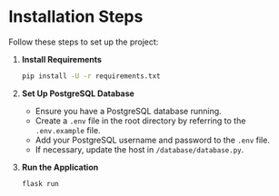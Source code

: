 # Installation Steps

Follow these steps to set up the project:

1. **Install Requirements**

   ```sh
   pip install -U -r requirements.txt
   ```

2. **Set Up PostgreSQL Database**

   - Ensure you have a PostgreSQL database running.
   - Create a `.env` file in the root directory by referring to the `.env.example` file.
   - Add your PostgreSQL username and password to the `.env` file.
   - If necessary, update the host in `/database/database.py`.

3. **Run the Application**
   ```sh
   flask run
   ```
